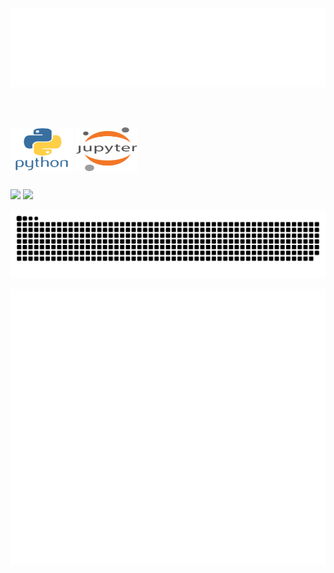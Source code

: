 <p align="top">
<img src="header.svg" />
</p>

&nbsp;

<div style="display: inline_block"><br>
  <img align="center" alt="py" height="70" width="100" src="https://raw.githubusercontent.com/devicons/devicon/master/icons/python/python-original-wordmark.svg">
  <img align="center" alt="note" height="70" width="100" src="https://raw.githubusercontent.com/devicons/devicon/master/icons/jupyter/jupyter-original-wordmark.svg">
 

  
  
</div>
  
  ##
 
<div> 
 
 <a href="" target="_blank"><img src="https://img.shields.io/badge/Discord-7289DA?style=for-the-badge&logo=discord&logoColor=white" target="_blank"></a> 
  <a href = "mailto:mc.grsm2@gmail.com"><img src="https://img.shields.io/badge/-Gmail-%23333?style=for-the-badge&logo=gmail&logoColor=white" target="_blank"></a>
  
  ![Snake animation](https://github.com/hackerxxx1/hackerxxx1/blob/output/github-contribution-grid-snake.svg)
 
</div>

<p align="top">
<img src="footer.svg" />
</p>
